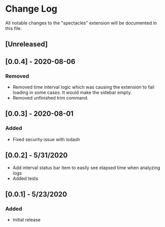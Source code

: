 # Change Log

All notable changes to the "spectacles" extension will be documented in this file.

## [Unreleased]

## [0.0.4] - 2020-08-06
### Removed
- Removed time interval logic which was causing the extension to fail loading in some cases. It would make
the sidebar empty.
- Removed unfinished trim command.

## [0.0.3] - 2020-08-01
### Added
- Fixed security issue with iodash

## [0.0.2] - 5/31/2020

- Add interval status bar item to easily see elapsed time when analyzing logs
- Added tests

## [0.0.1] - 5/23/2020
### Added
- Initial release